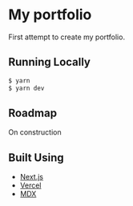 # My portfolio

First attempt to create my portfolio.

## Running Locally

```bash
$ yarn
$ yarn dev
```

## Roadmap
On construction

## Built Using

- [Next.js](https://nextjs.org/)
- [Vercel](https://vercel.com)
- [MDX](https://github.com/mdx-js/mdx)
